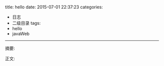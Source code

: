 title: hello
date: 2015-07-01 22:37:23
categories:
  - 日志
  - 二级目录
tags:
  - hello
  - javaWeb
---

摘要:
<!--more-->
正文: